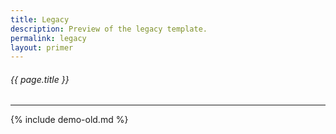 ```yaml
---
title: Legacy
description: Preview of the legacy template.
permalink: legacy
layout: primer
---
```

###### _{{ page.title }}_
---

{% include demo-old.md %}
